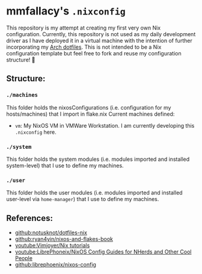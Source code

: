 # mmfallacy's `.nixconfig`

This repository is my attempt at creating my first very own Nix configuration. Currently, this repository is not used as
my daily development driver as I have deployed it in a virtual machine with the intention of further incorporating my
[Arch dotfiles](https://github.com/mmfallacy/.dotfiles). This is not intended to be a Nix configuration template but
feel free to fork and reuse my configuration structure! 🌟

## Structure:

### `./machines`

This folder holds the nixosConfigurations (i.e. configuration for my hosts/machines) that I import in flake.nix Current
machines defined:

- `vm`: My NixOS VM in VMWare Workstation. I am currently developing this `.nixconfig` here.

### `./system`

This folder holds the system modules (i.e. modules imported and installed system-level) that I use to define my
machines.

### `./user`

This folder holds the user modules (i.e. modules imported and installed user-level via `home-manager`) that I use to
define my machines.

## References:

- [github:notusknot/dotfiles-nix](https://github.com/notusknot/dotfiles-nix)
- [github:ryan4yin/nixos-and-flakes-book](https://github.com/ryan4yin/nixos-and-flakes-book)
- [youtube:Vimjoyer/Nix tutorials](https://www.youtube.com/playlist?list=PLko9chwSoP-15ZtZxu64k_CuTzXrFpxPE)
- [youtube:LibrePhoneix/NixOS Config Guides for NHerds and Other Cool People](https://www.youtube.com/playlist?list=PL_WcXIXdDWWpuypAEKzZF2b5PijTluxRG)
- [github:librephoenix/nixos-config](https://github.com/librephoenix/nixos-config)
